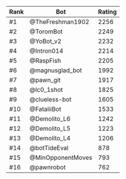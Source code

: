 Rank|Bot|Rating
---|---|---
#1|@TheFreshman1902|2256
#2|@ToromBot|2249
#3|@YoBot_v2|2232
#4|@Intron014|2214
#5|@RaspFish|2205
#6|@magnusglad_bot|1992
#7|@pawn_git|1917
#8|@lc0_1shot|1825
#9|@clueless-bot|1605
#10|@FataliiBot|1533
#11|@Demolito_L6|1242
#12|@Demolito_L5|1223
#13|@Demolito_L4|1206
#14|@botTideEval|878
#15|@MinOpponentMoves|793
#16|@pawnrobot|762
